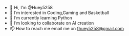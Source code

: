 - 👋 Hi, I’m @Huey5258
- 👀 I’m interested in Coding,Gaming and Basketball
- 🌱 I’m currently learning Python
- 💞️ I’m looking to collaborate on AI creation
- 📫 How to reach me email me on fhuey5258@gmail.com

<!---
Huey5258/Huey5258 is a ✨ special ✨ repository because its `README.md` (this file) appears on your GitHub profile.
You can click the Preview link to take a look at your changes.
--->
